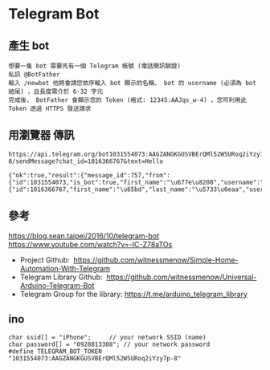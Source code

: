 # Telegram Bot

## 產生 bot
    想要一隻 bot 需要先有一個 Telegram 帳號 (電話簡訊驗證)
    私訊 @BotFather
    輸入 /newbot 他將會請您依序輸入 bot 顯示的名稱、 bot 的 username (必須為 bot 結尾) ，且長度需介於 6-32 字元
    完成後， BotFather 會顯示您的 Token (格式: 12345:AAJqs_w-4) ，您可利用此 Token 透過 HTTPS 發送請求

## 用瀏覽器 傳訊
    https://api.telegram.org/bot1031554073:AAGZANGKGUSVBErQMl52W5URoq2iYzy7p-8/sendMessage?chat_id=1016366767&text=Hello
    
```
{"ok":true,"result":{"message_id":757,"from":{"id":1031554073,"is_bot":true,"first_name":"\u677e\u8208","username":"Gs_Vv_bot"},"chat":{"id":1016366767,"first_name":"\u65bd","last_name":"\u5733\u6eaa","username":"ableshih","type":"private"},"date":1579921380,"text":"Hello"}}
```

## 參考 
https://blog.sean.taipei/2016/10/telegram-bot
https://www.youtube.com/watch?v=-IC-Z78aTOs
* Project Github: 
    https://github.com/witnessmenow/Simple-Home-Automation-With-Telegram
* Telegram Library Github: 
    https://github.com/witnessmenow/Universal-Arduino-Telegram-Bot
* Telegram Group for the library: 
    https://t.me/arduino_telegram_library

## ino
```
char ssid[] = "iPhone";     // your network SSID (name)
char password[] = "0928813308"; // your network password
#define TELEGRAM_BOT_TOKEN "1031554073:AAGZANGKGUSVBErQMl52W5URoq2iYzy7p-8"
```

